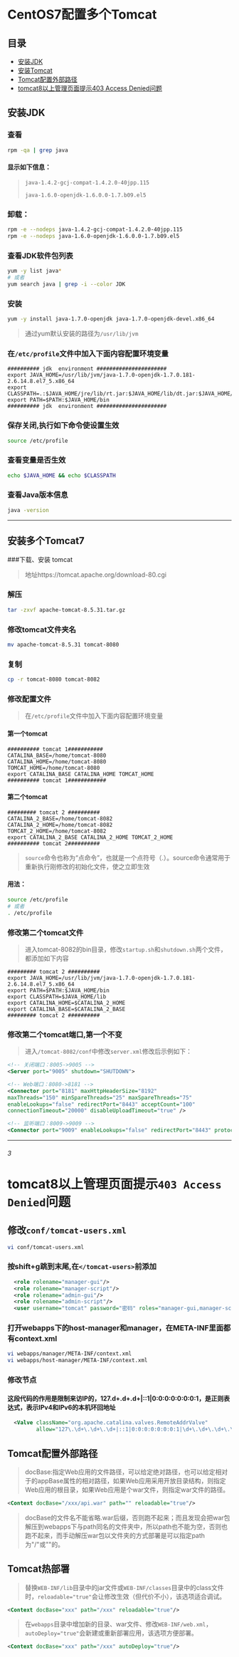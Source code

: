 # CentOS7配置多个Tomcat

## 目录
* [安装JDK](#安装JDK)
* [安装Tomcat](#安装多个Tomcat7)
* [Tomcat配置外部路径](#Tomcat配置外部路径)
* [tomcat8以上管理页面提示403 Access Denied问题](#3)

## 安装JDK

### 查看
```bash
rpm -qa | grep java
```
#### 显示如下信息：
> `java-1.4.2-gcj-compat-1.4.2.0-40jpp.115`
>
> `java-1.6.0-openjdk-1.6.0.0-1.7.b09.el5`

### 卸载：
```bash
rpm -e --nodeps java-1.4.2-gcj-compat-1.4.2.0-40jpp.115
rpm -e --nodeps java-1.6.0-openjdk-1.6.0.0-1.7.b09.el5
```

### 查看JDK软件包列表
```bash
yum -y list java*
# 或者
yum search java | grep -i --color JDK
```
### 安装
```bash
yum -y install java-1.7.0-openjdk java-1.7.0-openjdk-devel.x86_64
```
> 通过yum默认安装的路径为`/usr/lib/jvm`

### 在`/etc/profile`文件中加入下面内容配置环境变量
```vim
########## jdk  environment ######################
export JAVA_HOME=/usr/lib/jvm/java-1.7.0-openjdk-1.7.0.181-2.6.14.8.el7_5.x86_64
export CLASSPATH=.:$JAVA_HOME/jre/lib/rt.jar:$JAVA_HOME/lib/dt.jar:$JAVA_HOME/lib/tools.jar
export PATH=$PATH:$JAVA_HOME/bin
########## jdk  environment ######################
```
### 保存关闭,执行如下命令使设置生效
```bash
source /etc/profile
```
### 查看变量是否生效
```bash
echo $JAVA_HOME && echo $CLASSPATH
```

### 查看Java版本信息
```bash
java -version
```
------------------------------------------------------------------------------------------------
## 安装多个Tomcat7

###下载、安装 tomcat

> 地址https://tomcat.apache.org/download-80.cgi

### 解压
```bash
tar -zxvf apache-tomcat-8.5.31.tar.gz
```
### 修改tomcat文件夹名
```bash
mv apache-tomcat-8.5.31 tomcat-8080
```

### 复制
```bash
cp -r tomcat-8080 tomcat-8082
```

### 修改配置文件

> 在`/etc/profile`文件中加入下面内容配置环境变量

#### 第一个tomcat
```vim
########## tomcat 1###########
CATALINA_BASE=/home/tomcat-8080
CATALINA_HOME=/home/tomcat-8080
TOMCAT_HOME=/home/tomcat-8080
export CATALINA_BASE CATALINA_HOME TOMCAT_HOME
########## tomcat 1############
```

#### 第二个tomcat
```vim
######### tomcat 2 ##########
CATALINA_2_BASE=/home/tomcat-8082
CATALINA_2_HOME=/home/tomcat-8082
TOMCAT_2_HOME=/home/tomcat-8082
export CATALINA_2_BASE CATALINA_2_HOME TOMCAT_2_HOME
########## tomcat 2##########
```
> `source`命令也称为“点命令”，也就是一个点符号（.）。source命令通常用于重新执行刚修改的初始化文件，使之立即生效
#### 用法： 
```bash
source /etc/profile 
# 或者
. /etc/profile
```

### 修改第二个tomcat文件

> 进入tomcat-8082的bin目录，修改`startup.sh`和`shutdown.sh`两个文件，都添加如下内容

```vim
######### tomcat 2 ##########
export JAVA_HOME=/usr/lib/jvm/java-1.7.0-openjdk-1.7.0.181-2.6.14.8.el7_5.x86_64
export PATH=$PATH:$JAVA_HOME/bin
export CLASSPATH=$JAVA_HOME/lib
export CATALINA_HOME=$CATALINA_2_HOME
export CATALINA_BASE=$CATALINA_2_BASE
######### tomcat 2 ##########
```

### 修改第二个tomcat端口,第一个不变

> 进入`/tomcat-8082/conf`中修改`server.xml`修改后示例如下：
```xml
<!-- 关闭端口：8005->9005 -->
<Server port="9005" shutdown="SHUTDOWN">

<!-- Web端口：8080->8181 -->
<Connector port="8181" maxHttpHeaderSize="8192"
maxThreads="150" minSpareThreads="25" maxSpareThreads="75"
enableLookups="false" redirectPort="8443" acceptCount="100"
connectionTimeout="20000" disableUploadTimeout="true" />

<!-- 监听端口：8009->9009 -->
<Connector port="9009" enableLookups="false" redirectPort="8443" protocol="AJP/1.3" />
```
*************************************************************
###### 3
# tomcat8以上管理页面提示`403 Access Denied`问题
## 修改`conf/tomcat-users.xml`
```bash
vi conf/tomcat-users.xml
```
### 按shift+g跳到末尾,在`</tomcat-users>`前添加
```xml
  <role rolename="manager-gui"/>
  <role rolename="manager-script"/>
  <role rolename="admin-gui"/>
  <role rolename="admin-script"/>
  <user username="tomcat" password="密码" roles="manager-gui,manager-script,admin-gui,admin-script"/>
```

### 打开webapps下的host-manager和manager，在META-INF里面都有context.xml
```bash
vi webapps/manager/META-INF/context.xml
vi webapps/host-manager/META-INF/context.xml
```
### 修改<Context antiResourceLocking="false" privileged="true" >节点
#### 这段代码的作用是限制来访IP的，127.d+.d+.d+|::1|0:0:0:0:0:0:0:1，是正则表达式，表示IPv4和IPv6的本机环回地址
```xml
  <Valve className="org.apache.catalina.valves.RemoteAddrValve"
         allow="127\.\d+\.\d+\.\d+|::1|0:0:0:0:0:0:0:1|\d+\.\d+\.\d+\.\d+" />
```


## Tomcat配置外部路径
> docBase:指定Web应用的文件路径，可以给定绝对路径，也可以给定相对于<Host>的appBase属性的相对路径，如果Web应用采用开放目录结构，则指定Web应用的根目录，如果Web应用是个war文件，则指定war文件的路径。
```xml
<Context docBase="/xxx/api.war" path="" reloadable="true"/>
```

> docBase的文件名不能省略.war后缀，否则跑不起来；而且发现会把war包解压到webapps下与path同名的文件夹中，所以path也不能为空，否则也跑不起来，而手动解压war包以文件夹的方式部署是可以指定path为"/"或""的。


## Tomcat热部署
> 替换`WEB-INF/lib`目录中的jar文件或`WEB-INF/classes`目录中的class文件时，`reloadable="true"`会让修改生效（但代价不小），该选项适合调试。
```xml
<Context docBase="xxx" path="/xxx" reloadable="true"/>
``` 
> 在`webapps`目录中增加新的目录、war文件、修改`WEB-INF/web.xml`，`autoDeploy="true"`会新建或重新部署应用，该选项方便部署。
```xml
<Context docBase="xxx" path="/xxx" autoDeploy="true"/> 
```


